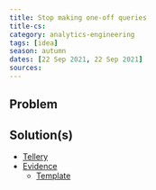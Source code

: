 ```yaml
---
title: Stop making one-off queries
title-cs: 
category: analytics-engineering
tags: [idea]
season: autumn
dates: [22 Sep 2021, 22 Sep 2021]
sources: 
---
```


## Problem

## Solution(s)
* [Tellery](https://tellery.io/)
* [Evidence](https://www.evidence.dev/)
	* [Template](https://github.com/evidence-dev/template)